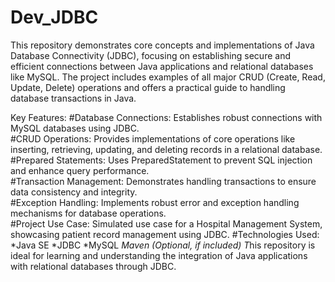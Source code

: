# Dev_JDBC
This repository demonstrates core concepts and implementations of Java Database Connectivity (JDBC), focusing on establishing secure and efficient connections between Java applications and relational databases like MySQL. The project includes examples of all major CRUD (Create, Read, Update, Delete) operations and offers a practical guide to handling database transactions in Java.

Key Features:
#Database Connections: Establishes robust connections with MySQL databases using JDBC.  
#CRUD Operations: Provides implementations of core operations like inserting, retrieving, updating, and deleting records in a relational database.  
#Prepared Statements: Uses PreparedStatement to prevent SQL injection and enhance query performance.  
#Transaction Management: Demonstrates handling transactions to ensure data consistency and integrity.  
#Exception Handling: Implements robust error and exception handling mechanisms for database operations.                                                                                      
#Project Use Case: Simulated use case for a Hospital Management System, showcasing patient record management using JDBC.
#Technologies Used:
*Java SE
*JDBC
*MySQL
*Maven (Optional, if included)
T*his repository is ideal for learning and understanding the integration of Java applications with relational databases through JDBC.
